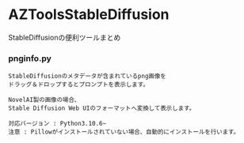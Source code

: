 # AZToolsStableDiffusion

StableDiffusionの便利ツールまとめ


### pnginfo.py

```
StableDiffusionのメタデータが含まれているpng画像を
ドラッグ＆ドロップするとプロンプトを表示します。

NovelAI製の画像の場合、
Stable Diffusion Web UIのフォーマットへ変換して表示します。

対応バージョン : Python3.10.6~
注意 : Pillowがインストールされていない場合、自動的にインストールを行います。
```

